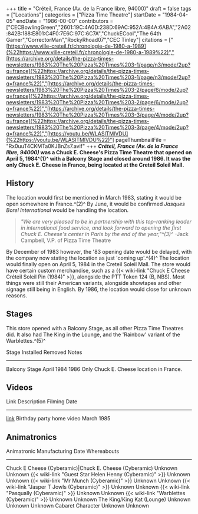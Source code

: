 +++
title = "Créteil, France (Av. de la France libre, 94000)"
draft = false
tags = ["Locations"]
categories = ["Pizza Time Theatre"]
startDate = "1984-04-05"
endDate = "1986-00-00"
contributors = ["CECBowlingGreen","2601:19C:4A0D:238D:69AC:952A:4B4A:6ABA","2A02:842B:188:E801:C4F0:7E6C:97C:6C7A","ChuckECool","The 64th Gamer","CorrectorMan","RockyRhoad07","CEC Tinley"]
citations = ["[https://www.ville-creteil.fr/chronologie-de-1980-a-1989](%22https://www.ville-creteil.fr/chronologie-de-1980-a-1989%22)","[https://archive.org/details/the-pizza-times-newsletters/1983%20The%20Pizza%20Times%203-1/page/n3/mode/2up?q=france](%22https://archive.org/details/the-pizza-times-newsletters/1983%20The%20Pizza%20Times%203-1/page/n3/mode/2up?q=france%22)","[https://archive.org/details/the-pizza-times-newsletters/1983%20The%20Pizza%20Times%203-2/page/6/mode/2up?q=france](%22https://archive.org/details/the-pizza-times-newsletters/1983%20The%20Pizza%20Times%203-2/page/6/mode/2up?q=france%22)","[https://archive.org/details/the-pizza-times-newsletters/1983%20The%20Pizza%20Times%203-3/page/4/mode/2up?q=france](%22https://archive.org/details/the-pizza-times-newsletters/1983%20The%20Pizza%20Times%203-3/page/4/mode/2up?q=france%22)","[https://youtu.be/WLASlTMlVDU](%22https://youtu.be/WLASlTMlVDU%22)"]
pageThumbnailFile = "Rx0uuT4CKMTa0KJBnZs7.avif"
+++
***Créteil, France (Av. de la France libre, 94000)* was a Chuck E. Cheese's Pizza Time Theatre that opened on April 5, 1984^(1)^ with a Balcony Stage and closed around 1986.
It was the only Chuck E. Cheese in France, being located at the Creteil Soleil Mall.**

## History

The location would first be mentioned in March 1983, stating it would be open somewhere in France.^(2)^ By June, it would be confirmed *Jasques Borel International* would be handling the location.

> *"We are very pleased to be in partnership with this top-ranking leader in international food service, and look forward to opening the first Chuck E. Cheese's center in Paris by the end of the year,"^(3)^* -Jack Campbell, V.P. of Pizza Time Theatre

By December of 1983 however, the '83 opening date would be delayed, with the company now stating the location as just 'coming up'.^(4)^ The location would finally open on April 5, 1984 in the Creteil Soleil Mall.
The store would have certain custom merchandise, such as a {{< wiki-link "Chuck E Cheese Créteil Soleil Pin (1984)" >}}, alongside the PTT Token 124 (B, NBS). Most things were still their American variants, alongside showtapes and other signage still being in English.
By 1986, the location would close for unknown reasons.

## Stages

This store opened with a Balcony Stage, as all other Pizza Time Theatres did. It also had The King in the Lounge, and the 'Rainbow' variant of the Warblettes.^(5)^

  Stage           Installed    Removed   Notes
  --------------- ------------ --------- ------------------------------------------
  Balcony Stage   April 1984   1986      Only Chuck E. Cheese location in France.

## Videos

  Link                                   Description                 Filming Date
  -------------------------------------- --------------------------- --------------
  [link](https://youtu.be/WLASlTMlVDU)   Birthday party home video   March 1985

## Animatronics

  Animatronic                                                  Manufacturing Date   Whereabouts
  ------------------------------------------------------------ -------------------- -------------
  Chuck E Cheese (Cyberamic)|Chuck E. Cheese (Cyberamic)      Unknown              Unknown
  {{< wiki-link "Guest Star Helen Henny (Cyberamic)" >}}   Unknown              Unknown
  {{< wiki-link "Mr Munch (Cyberamic)" >}}                 Unknown              Unknown
  {{< wiki-link "Jasper T Jowls (Cyberamic)" >}}           Unknown              Unknown
  {{< wiki-link "Pasqually (Cyberamic)" >}}                Unknown              Unknown
  {{< wiki-link "Warblettes (Cyberamic)" >}}               Unknown              Unknown
  The King/King Kat (Lounge)                                   Unknown              Unknown
  Unknown Cabaret Character                                    Unknown              Unknown

